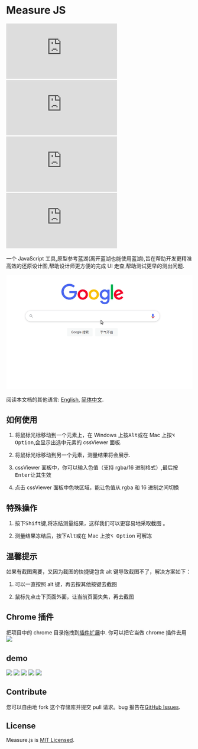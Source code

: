 # Measure JS

![GitHub Stars](https://img.shields.io/github/stars/weijian-zhu/measure.js)
![Github Forks](https://img.shields.io/github/forks/weijian-zhu/measure.js)
![GitHub Open Issues](https://img.shields.io/github/issues/weijian-zhu/measure.js)
![License](https://img.shields.io/github/license/weijian-zhu/measure.js)

一个 JavaScript 工具,原型参考蓝湖(离开蓝湖也能使用蓝湖),旨在帮助开发更精准高效的还原设计图,帮助设计师更方便的完成 UI 走查,帮助测试更早的测出问题.

![](./assets/demo3.gif)

阅读本文档的其他语言: [English](README.md), [简体中文](README.zh.md).

## 如何使用

1. 将鼠标光标移动到一个元素上，在 Windows 上按<kbd>Alt</kbd>或在 Mac 上按<kbd>⌥ Option</kbd>,会显示出选中元素的 cssViewer 面板.

2. 将鼠标光标移动到另一个元素，测量结果将会展示.

3. cssViewer 面板中，你可以输入色值（支持 rgba/16 进制格式）,最后按<kbd>Enter</kbd>让其生效

4. 点击 cssViewer 面板中色块区域，能让色值从 rgba 和 16 进制之间切换

## 特殊操作

1. 按下<kbd>Shift</kbd>键,将冻结测量结果，这样我们可以更容易地采取截图 。

2. 测量结果冻结后，按下<kbd>Alt</kbd>或在 Mac 上按<kbd>⌥ Option</kbd> 可解冻

## 温馨提示

如果有截图需要，又因为截图的快捷键包含 alt 键导致截图不了，解决方案如下：

1. 可以一直按照 alt 键，再去按其他按键去截图

2. 鼠标先点击下页面外面，让当前页面失焦，再去截图

## Chrome 插件

把项目中的 chrome 目录拖拽到[插件扩展](chrome://extensions/)中. 你可以把它当做 chrome 插件去用
![](./assets/install.png)

## demo

![](./assets/icon.png)
![](./assets/example4.png)
![](./assets/example1.png)
![](./assets/example2.png)
![](./assets/example3.png)

## Contribute

您可以自由地 fork 这个存储库并提交 pull 请求。bug 报告在[GitHub Issues](https://github.com/weijian-zhu/measure.js/issues).

## License

Measure.js is [MIT Licensed](LICENSE).
